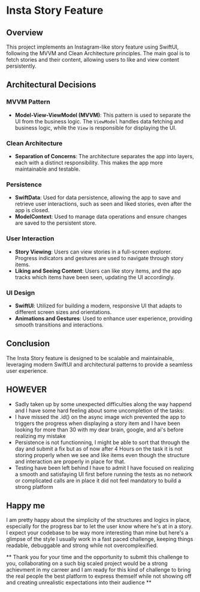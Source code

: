 # Insta Story Feature

## Overview
This project implements an Instagram-like story feature using SwiftUI, following the MVVM and Clean Architecture principles. The main goal is to fetch stories and their content, allowing users to like and view content persistently.

## Architectural Decisions

### MVVM Pattern
- **Model-View-ViewModel (MVVM)**: This pattern is used to separate the UI from the business logic. The `ViewModel` handles data fetching and business logic, while the `View` is responsible for displaying the UI.

### Clean Architecture
- **Separation of Concerns**: The architecture separates the app into layers, each with a distinct responsibility. This makes the app more maintainable and testable.

### Persistence
- **SwiftData**: Used for data persistence, allowing the app to save and retrieve user interactions, such as seen and liked stories, even after the app is closed.
- **ModelContext**: Used to manage data operations and ensure changes are saved to the persistent store.

### User Interaction
- **Story Viewing**: Users can view stories in a full-screen explorer. Progress indicators and gestures are used to navigate through story items.
- **Liking and Seeing Content**: Users can like story items, and the app tracks which items have been seen, updating the UI accordingly.

### UI Design
- **SwiftUI**: Utilized for building a modern, responsive UI that adapts to different screen sizes and orientations.
- **Animations and Gestures**: Used to enhance user experience, providing smooth transitions and interactions.

## Conclusion
The Insta Story feature is designed to be scalable and maintainable, leveraging modern SwiftUI and architectural patterns to provide a seamless user experience. 

## HOWEVER
- Sadly taken up by some unexpected difficulties along the way happend and I have some hard feeling about some uncompletion of the tasks:
- I have missed the .id() on the async image wich prevented the app to triggers the progress when displaying a story item and I have been looking for more than 30 with my dear brain, google, and ai's before realizing my mistake
- Persistence is not functionning, I might be able to sort that through the day and submit a fix but as of now after 4 Hours on the task it is not storing properly when we see and like items even though the structure and interaction are properly in place for that.
- Testing have been left behind I have to admit I have focused on realizing a smooth and satisfaying UI first before running the tests as no network or complicated calls are in place it did not feel mandatory to build a strong platform

## Happy me
I am pretty happy about the simplicity of the structures and logics in place, especially for the progress bar to let the user know where he's at in a story. I expect your codebase to be way more interesting than mine but here's a glimpse of the style I usually work in a fast paced challenge, keeping things readable, debuggable and strong while not overcomplexified.

** Thank you for your time and the opportunity to submit this challenge to you, collaborating on a such big scaled project would be a strong achievment in my carreer and I am ready for this kind of challenge to bring the real people the best platform to express themself while not showing off and creating unrealistic expectations into their audience **
